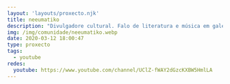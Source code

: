 ```yaml
---
layout: 'layouts/proxecto.njk'
title: neeumatiko
description: "Divulgadore cultural. Falo de literatura e música em galego, e de realidades LGBTIQA+. Chamo-me Nee Barros Fernández.\n\nIMPORTANTE: o meu género gramatical é o neutro. Emprego o pronome neutro ELU, as terminaçons em -e. Nom me molesta o masculino se nom sabedes empregá-lo bem, mas em nengum caso vou tolerar o feminino.\n\n#youtubeires #youtubeiras #youtubeiros "
img: /img/comunidade/neeumatiko.webp
date: 2020-03-12 18:00:47
type: proxecto
tags:
  - youtube
redes:
  youtube: https://www.youtube.com/channel/UClZ-fWAY2dGzcKXBW5HmlLA
---
```

